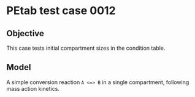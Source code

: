 # PEtab test case 0012

## Objective

This case tests initial compartment sizes in the condition table.

## Model

A simple conversion reaction `A <=> B` in a single compartment, following
mass action kinetics.
